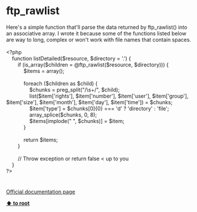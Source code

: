 # ftp_rawlist




<div class="phpcode"><span class="html">
Here&apos;s a simple function that&apos;ll parse the data returned by ftp_rawlist() into an associative array. I wrote it because some of the functions listed below are way to long, complex or won&apos;t work with file names that contain spaces.
<br>
<br><span class="default">&lt;?php
<br>&#xA0; &#xA0; </span><span class="keyword">function </span><span class="default">listDetailed</span><span class="keyword">(</span><span class="default">$resource</span><span class="keyword">, </span><span class="default">$directory </span><span class="keyword">= </span><span class="string">&apos;.&apos;</span><span class="keyword">) {
<br>&#xA0; &#xA0; &#xA0; &#xA0; if (</span><span class="default">is_array</span><span class="keyword">(</span><span class="default">$children </span><span class="keyword">= @</span><span class="default">ftp_rawlist</span><span class="keyword">(</span><span class="default">$resource</span><span class="keyword">, </span><span class="default">$directory</span><span class="keyword">))) {
<br>&#xA0; &#xA0; &#xA0; &#xA0; &#xA0; &#xA0; </span><span class="default">$items </span><span class="keyword">= array();
<br>
<br>&#xA0; &#xA0; &#xA0; &#xA0; &#xA0; &#xA0; foreach (</span><span class="default">$children </span><span class="keyword">as </span><span class="default">$child</span><span class="keyword">) {
<br>&#xA0; &#xA0; &#xA0; &#xA0; &#xA0; &#xA0; &#xA0; &#xA0; </span><span class="default">$chunks </span><span class="keyword">= </span><span class="default">preg_split</span><span class="keyword">(</span><span class="string">&quot;/\s+/&quot;</span><span class="keyword">, </span><span class="default">$child</span><span class="keyword">);
<br>&#xA0; &#xA0; &#xA0; &#xA0; &#xA0; &#xA0; &#xA0; &#xA0; list(</span><span class="default">$item</span><span class="keyword">[</span><span class="string">&apos;rights&apos;</span><span class="keyword">], </span><span class="default">$item</span><span class="keyword">[</span><span class="string">&apos;number&apos;</span><span class="keyword">], </span><span class="default">$item</span><span class="keyword">[</span><span class="string">&apos;user&apos;</span><span class="keyword">], </span><span class="default">$item</span><span class="keyword">[</span><span class="string">&apos;group&apos;</span><span class="keyword">], </span><span class="default">$item</span><span class="keyword">[</span><span class="string">&apos;size&apos;</span><span class="keyword">], </span><span class="default">$item</span><span class="keyword">[</span><span class="string">&apos;month&apos;</span><span class="keyword">], </span><span class="default">$item</span><span class="keyword">[</span><span class="string">&apos;day&apos;</span><span class="keyword">], </span><span class="default">$item</span><span class="keyword">[</span><span class="string">&apos;time&apos;</span><span class="keyword">]) = </span><span class="default">$chunks</span><span class="keyword">;
<br>&#xA0; &#xA0; &#xA0; &#xA0; &#xA0; &#xA0; &#xA0; &#xA0; </span><span class="default">$item</span><span class="keyword">[</span><span class="string">&apos;type&apos;</span><span class="keyword">] = </span><span class="default">$chunks</span><span class="keyword">[</span><span class="default">0</span><span class="keyword">]{</span><span class="default">0</span><span class="keyword">} === </span><span class="string">&apos;d&apos; </span><span class="keyword">? </span><span class="string">&apos;directory&apos; </span><span class="keyword">: </span><span class="string">&apos;file&apos;</span><span class="keyword">;
<br>&#xA0; &#xA0; &#xA0; &#xA0; &#xA0; &#xA0; &#xA0; &#xA0; </span><span class="default">array_splice</span><span class="keyword">(</span><span class="default">$chunks</span><span class="keyword">, </span><span class="default">0</span><span class="keyword">, </span><span class="default">8</span><span class="keyword">);
<br>&#xA0; &#xA0; &#xA0; &#xA0; &#xA0; &#xA0; &#xA0; &#xA0; </span><span class="default">$items</span><span class="keyword">[</span><span class="default">implode</span><span class="keyword">(</span><span class="string">&quot; &quot;</span><span class="keyword">, </span><span class="default">$chunks</span><span class="keyword">)] = </span><span class="default">$item</span><span class="keyword">;
<br>&#xA0; &#xA0; &#xA0; &#xA0; &#xA0; &#xA0; }
<br>
<br>&#xA0; &#xA0; &#xA0; &#xA0; &#xA0; &#xA0; return </span><span class="default">$items</span><span class="keyword">;
<br>&#xA0; &#xA0; &#xA0; &#xA0; }
<br>
<br>&#xA0; &#xA0; &#xA0; &#xA0; </span><span class="comment">// Throw exception or return false &lt; up to you
<br>&#xA0; &#xA0; </span><span class="keyword">}
<br></span><span class="default">?&gt;</span>
</span>
</div>
  

#

[Official documentation page](https://www.php.net/manual/en/function.ftp-rawlist.php)

**[⬆ to root](/)**